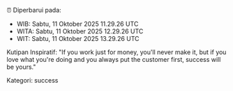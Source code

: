 ⏰ Diperbarui pada:
- WIB: Sabtu, 11 Oktober 2025 11.29.26 UTC
- WITA: Sabtu, 11 Oktober 2025 12.29.26 UTC
- WIT: Sabtu, 11 Oktober 2025 13.29.26 UTC

Kutipan Inspiratif:
"If you work just for money, you'll never make it, but if you love what you're doing and you always put the customer first, success will be yours."


Kategori: success

